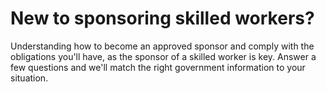 # New to sponsoring skilled workers?

Understanding how to become an approved sponsor and comply with the obligations you'll have, as the sponsor of a skilled worker is key. Answer a few questions and we'll match the right government information to your situation.
